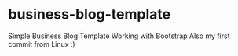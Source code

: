 # business-blog-template

Simple Business Blog Template
Working with Bootstrap
Also my first commit from Linux :)
